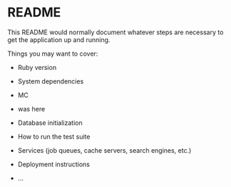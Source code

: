 # README

This README would normally document whatever steps are necessary to get the
application up and running.

Things you may want to cover:

* Ruby version

* System dependencies

* MC

* was here

* Database initialization


* How to run the test suite

* Services (job queues, cache servers, search engines, etc.)

* Deployment instructions

* ...
